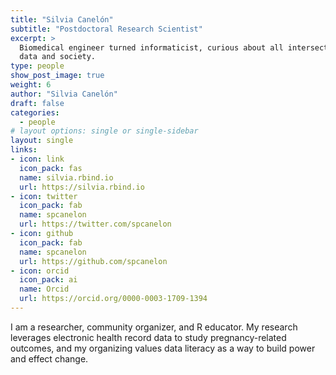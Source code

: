 ```yaml
---
title: "Silvia Canelón"
subtitle: "Postdoctoral Research Scientist"
excerpt: >
  Biomedical engineer turned informaticist, curious about all intersections of
  data and society.
type: people
show_post_image: true
weight: 6
author: "Silvia Canelón"
draft: false
categories:
  - people
# layout options: single or single-sidebar
layout: single
links:
- icon: link
  icon_pack: fas
  name: silvia.rbind.io
  url: https://silvia.rbind.io
- icon: twitter
  icon_pack: fab
  name: spcanelon
  url: https://twitter.com/spcanelon
- icon: github
  icon_pack: fab
  name: spcanelon
  url: https://github.com/spcanelon
- icon: orcid
  icon_pack: ai
  name: Orcid
  url: https://orcid.org/0000-0003-1709-1394
---
```


I am a researcher, community organizer, and R educator. My research leverages electronic health record data to study pregnancy-related outcomes, and my organizing values data literacy as a way to build power and effect change.
